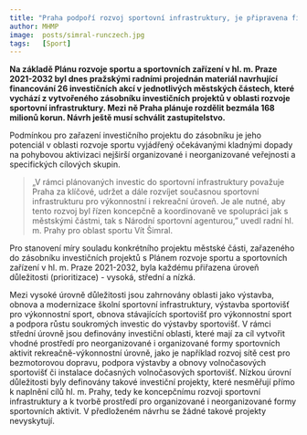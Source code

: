 ```yaml
---
title: "Praha podpoří rozvoj sportovní infrastruktury, je připravena financovat 26 investičních akcí za necelých 168 milionů"
author: MHMP
image: 	posts/simral-runczech.jpg
tags:   [Sport]
---
```


**Na základě Plánu rozvoje sportu a sportovních zařízení v hl. m. Praze 2021-2032 byl dnes pražskými radními projednán materiál navrhující financování 26 investičních akcí v jednotlivých městských částech, které vychází z vytvořeného zásobníku investičních projektů v oblasti rozvoje sportovní infrastruktury. Mezi ně Praha plánuje rozdělit bezmála 168 milionů korun.  Návrh ještě musí schválit zastupitelstvo.**

Podmínkou pro zařazení investičního projektu do zásobníku je jeho potenciál v oblasti rozvoje sportu vyjádřený očekávanými kladnými dopady na pohybovou aktivizaci nejširší organizované i neorganizované veřejnosti a specifických cílových skupin.

>„V rámci plánovaných investic do sportovní infrastruktury považuje Praha za klíčové, udržet a dále rozvíjet současnou sportovní infrastrukturu pro výkonnostní i rekreační úroveň. Je ale nutné, aby tento rozvoj byl řízen koncepčně a koordinovaně ve spolupráci jak s městskými částmi, tak s Národní sportovní agenturou,” uvedl radní hl. m. Prahy pro oblast sportu Vít Šimral.

Pro stanovení míry souladu konkrétního projektu městské části, zařazeného do zásobníku investičních projektů s Plánem rozvoje sportu a sportovních zařízení v hl. m. Praze 2021-2032, byla každému přiřazena úroveň důležitosti (prioritizace) - vysoká, střední a nízká.

Mezi vysoké úrovně důležitosti jsou zahrnovány oblasti jako výstavba, obnova a modernizace školní sportovní infrastruktury, výstavba sportovišť pro výkonnostní sport, obnova stávajících sportovišť pro výkonnostní sport a podpora růstu soukromých investic do výstavby sportovišť. V rámci střední úrovně jsou definovány investiční oblasti, které mají za cíl vytvořit vhodné prostředí pro neorganizované i organizované formy sportovních aktivit rekreačně-výkonnostní úrovně, jako je například rozvoj sítě cest pro bezmotorovou dopravu, podpora výstavby a obnovy volnočasových sportovišť či instalace dočasných volnočasových sportovišť. Nízkou úrovní důležitosti byly definovány takové investiční projekty, které nesměřují přímo k naplnění cílů hl. m. Prahy, tedy ke koncepčnímu rozvoji sportovní infrastruktury a k tvorbě prostředí pro organizované i neorganizované formy sportovních aktivit. V předloženém návrhu se žádné takové projekty nevyskytují.